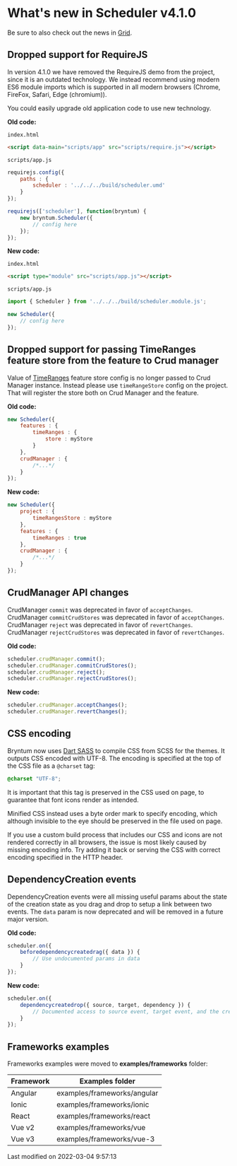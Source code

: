 # What's new in Scheduler v4.1.0

Be sure to also check out the news in [Grid](#Grid/guides/upgrades/4.1.0.md).

## Dropped support for RequireJS

In version 4.1.0 we have removed the RequireJS demo from the project, since it is an outdated technology.
We instead recommend using modern ES6 module imports which is supported in all modern browsers
(Chrome, FireFox, Safari, Edge (chromium)).

You could easily upgrade old application code to use new technology.

**Old code:**

`index.html`
```html
<script data-main="scripts/app" src="scripts/require.js"></script>
```

`scripts/app.js`

```javascript
requirejs.config({
    paths : {
        scheduler : '../../../build/scheduler.umd'
    }
});

requirejs(['scheduler'], function(bryntum) {
    new bryntum.Scheduler({
        // config here
    });
});
```

**New code:**

`index.html`
```html
<script type="module" src="scripts/app.js"></script>
```

`scripts/app.js`

```javascript
import { Scheduler } from '../../../build/scheduler.module.js';

new Scheduler({
    // config here
});
```

## Dropped support for passing TimeRanges feature store from the feature to Crud manager

Value of [TimeRanges](#Scheduler/feature/TimeRanges) feature  store config is no longer passed to Crud Manager instance.
Instead please use `timeRangeStore` config on the project. That will register the store both on Crud Manager and
the feature.

**Old code:**

```javascript
new Scheduler({
    features : {
        timeRanges : {
            store : myStore
        }
    },
    crudManager : {
        /*...*/
    }
});
```

**New code:**

```javascript
new Scheduler({
    project : {
        timeRangesStore : myStore
    },
    features : {
        timeRanges : true
    },
    crudManager : {
        /*...*/
    }
});
```

## CrudManager API changes

CrudManager `commit` was deprecated in favor of `acceptChanges`.
CrudManager `commitCrudStores` was deprecated in favor of `acceptChanges`.
CrudManager `reject` was deprecated in favor of `revertChanges`.
CrudManager `rejectCrudStores` was deprecated in favor of `revertChanges`.


**Old code:**

```javascript
scheduler.crudManager.commit();
scheduler.crudManager.commitCrudStores();
scheduler.crudManager.reject();
scheduler.crudManager.rejectCrudStores();
```

**New code:**

```javascript
scheduler.crudManager.acceptChanges();
scheduler.crudManager.revertChanges();
```

## CSS encoding

Bryntum now uses [Dart SASS](https://sass-lang.com/dart-sass) to compile CSS from SCSS for the themes. It outputs CSS
encoded with UTF-8. The encoding is specified at the top of the CSS file as a `@charset` tag:

```css
@charset "UTF-8";
```

It is important that this tag is preserved in the CSS used on page, to guarantee that font icons render as intended.

Minified CSS instead uses a byte order mark to specify encoding, which although invisible to the eye should be preserved
in the file used on page.

If you use a custom build process that includes our CSS and icons are not rendered correctly in all browsers, the issue
is most likely caused by missing encoding info. Try adding it back or serving the CSS with correct encoding specified
in the HTTP header.

## DependencyCreation events 

DependencyCreation events were all missing useful params about the state of the creation state as you drag and drop to setup a 
link between two events. The `data` param is now deprecated and will be removed in a future major version.

**Old code:**

```javascript
scheduler.on({
    beforedependencycreatedrag({ data }) {
        // Use undocumented params in data
    }
});
```

**New code:**
```javascript
scheduler.on({
    dependencycreatedrop({ source, target, dependency }) {
        // Documented access to source event, target event, and the created dependency
    }
});
```

## Frameworks examples

Frameworks examples were moved to **examples/frameworks** folder:

| Framework | Examples folder             |
|-----------|-----------------------------|
| Angular   | examples/frameworks/angular |
| Ionic     | examples/frameworks/ionic   |
| React     | examples/frameworks/react   |
| Vue v2    | examples/frameworks/vue     |
| Vue v3    | examples/frameworks/vue-3   |


<p class="last-modified">Last modified on 2022-03-04 9:57:13</p>